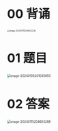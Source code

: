 # 00 背诵

<img src="https://cvp.oss-cn-shanghai.aliyuncs.com/picgo/202401152046579.png" alt="image-20240115204622226" style="zoom:33%;" />



# 01 题目

<img src="https://cvp.oss-cn-shanghai.aliyuncs.com/picgo/202401052010088.png" alt="image-20240105201035893" style="zoom:50%;" />



# 02 答案

<img src="https://cvp.oss-cn-shanghai.aliyuncs.com/picgo/202401152046535.png" alt="image-20240115204653288" style="zoom: 50%;" />










